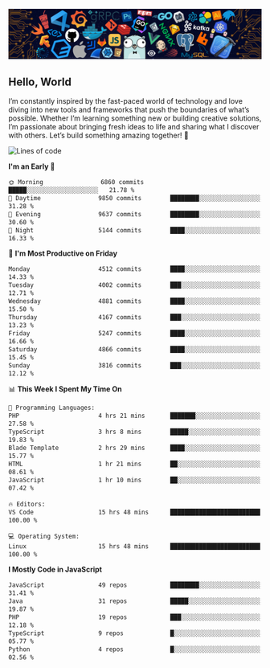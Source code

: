 ![](https://github.com/0x3EF8/0x3EF8/raw/main/images/header_.png)

## Hello, World
I’m constantly inspired by the fast-paced world of technology and love diving into new tools and frameworks that push the boundaries of what’s possible. Whether I’m learning something new or building creative solutions, I’m passionate about bringing fresh ideas to life and sharing what I discover with others. Let’s build something amazing together! 🚀

<!--START_SECTION:mrepol742-->
![Lines of code](https://img.shields.io/badge/From%20Hello%20World%20I%27ve%20Written-22.8%20million%20lines%20of%20code-blue)

**I'm an Early 🐤** 

```text
🌞 Morning                6860 commits        █████░░░░░░░░░░░░░░░░░░░░   21.78 % 
🌆 Daytime                9850 commits        ████████░░░░░░░░░░░░░░░░░   31.28 % 
🌃 Evening                9637 commits        ████████░░░░░░░░░░░░░░░░░   30.60 % 
🌙 Night                  5144 commits        ████░░░░░░░░░░░░░░░░░░░░░   16.33 % 
```
📅 **I'm Most Productive on Friday** 

```text
Monday                   4512 commits        ████░░░░░░░░░░░░░░░░░░░░░   14.33 % 
Tuesday                  4002 commits        ███░░░░░░░░░░░░░░░░░░░░░░   12.71 % 
Wednesday                4881 commits        ████░░░░░░░░░░░░░░░░░░░░░   15.50 % 
Thursday                 4167 commits        ███░░░░░░░░░░░░░░░░░░░░░░   13.23 % 
Friday                   5247 commits        ████░░░░░░░░░░░░░░░░░░░░░   16.66 % 
Saturday                 4866 commits        ████░░░░░░░░░░░░░░░░░░░░░   15.45 % 
Sunday                   3816 commits        ███░░░░░░░░░░░░░░░░░░░░░░   12.12 % 
```


📊 **This Week I Spent My Time On** 

```text
💬 Programming Languages: 
PHP                      4 hrs 21 mins       ███████░░░░░░░░░░░░░░░░░░   27.58 % 
TypeScript               3 hrs 8 mins        █████░░░░░░░░░░░░░░░░░░░░   19.83 % 
Blade Template           2 hrs 29 mins       ████░░░░░░░░░░░░░░░░░░░░░   15.77 % 
HTML                     1 hr 21 mins        ██░░░░░░░░░░░░░░░░░░░░░░░   08.61 % 
JavaScript               1 hr 10 mins        ██░░░░░░░░░░░░░░░░░░░░░░░   07.42 % 

🔥 Editors: 
VS Code                  15 hrs 48 mins      █████████████████████████   100.00 % 

💻 Operating System: 
Linux                    15 hrs 48 mins      █████████████████████████   100.00 % 
```

**I Mostly Code in JavaScript** 

```text
JavaScript               49 repos            ████████░░░░░░░░░░░░░░░░░   31.41 % 
Java                     31 repos            █████░░░░░░░░░░░░░░░░░░░░   19.87 % 
PHP                      19 repos            ███░░░░░░░░░░░░░░░░░░░░░░   12.18 % 
TypeScript               9 repos             █░░░░░░░░░░░░░░░░░░░░░░░░   05.77 % 
Python                   4 repos             █░░░░░░░░░░░░░░░░░░░░░░░░   02.56 % 
```




<!--END_SECTION:mrepol742-->

